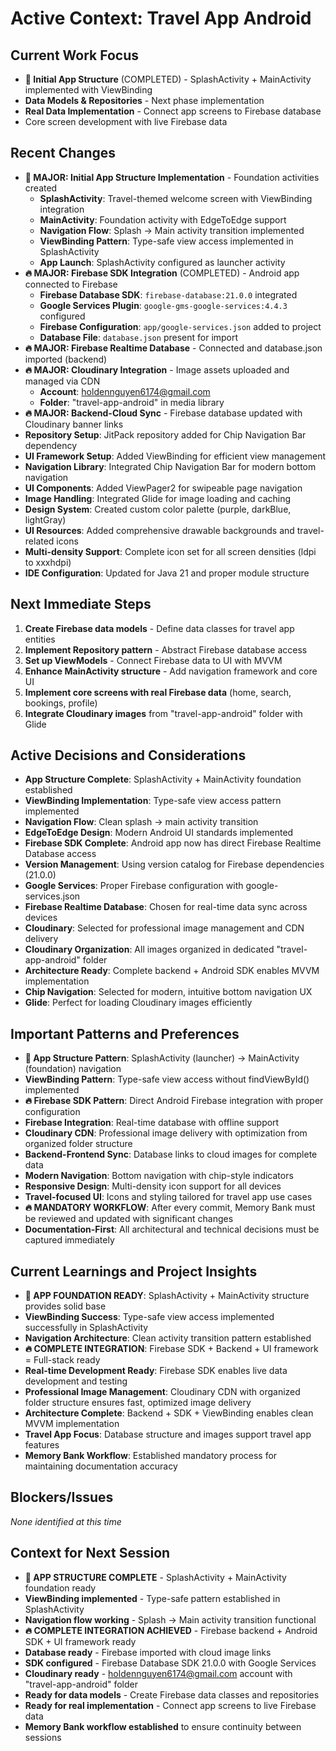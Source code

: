 # Active Context: Travel App Android

## Current Work Focus
- **🚀 Initial App Structure** (COMPLETED) - SplashActivity + MainActivity implemented with ViewBinding
- **Data Models & Repositories** - Next phase implementation
- **Real Data Implementation** - Connect app screens to Firebase database
- Core screen development with live Firebase data

## Recent Changes
- **🚀 MAJOR: Initial App Structure Implementation** - Foundation activities created
  - **SplashActivity**: Travel-themed welcome screen with ViewBinding integration
  - **MainActivity**: Foundation activity with EdgeToEdge support
  - **Navigation Flow**: Splash → Main activity transition implemented
  - **ViewBinding Pattern**: Type-safe view access implemented in SplashActivity
  - **App Launch**: SplashActivity configured as launcher activity
- **🔥 MAJOR: Firebase SDK Integration** (COMPLETED) - Android app connected to Firebase
  - **Firebase Database SDK**: `firebase-database:21.0.0` integrated
  - **Google Services Plugin**: `google-gms-google-services:4.4.3` configured
  - **Firebase Configuration**: `app/google-services.json` added to project
  - **Database File**: `database.json` present for import
- **🔥 MAJOR: Firebase Realtime Database** - Connected and database.json imported (backend)
- **🔥 MAJOR: Cloudinary Integration** - Image assets uploaded and managed via CDN
  - **Account**: holdennguyen6174@gmail.com
  - **Folder**: "travel-app-android" in media library
- **🔥 MAJOR: Backend-Cloud Sync** - Firebase database updated with Cloudinary banner links
- **Repository Setup**: JitPack repository added for Chip Navigation Bar dependency
- **UI Framework Setup**: Added ViewBinding for efficient view management
- **Navigation Library**: Integrated Chip Navigation Bar for modern bottom navigation  
- **UI Components**: Added ViewPager2 for swipeable page navigation
- **Image Handling**: Integrated Glide for image loading and caching
- **Design System**: Created custom color palette (purple, darkBlue, lightGray)
- **UI Resources**: Added comprehensive drawable backgrounds and travel-related icons
- **Multi-density Support**: Complete icon set for all screen densities (ldpi to xxxhdpi)
- **IDE Configuration**: Updated for Java 21 and proper module structure

## Next Immediate Steps
1. **Create Firebase data models** - Define data classes for travel app entities
2. **Implement Repository pattern** - Abstract Firebase database access
3. **Set up ViewModels** - Connect Firebase data to UI with MVVM
4. **Enhance MainActivity structure** - Add navigation framework and core UI
5. **Implement core screens with real Firebase data** (home, search, bookings, profile)
6. **Integrate Cloudinary images** from "travel-app-android" folder with Glide

## Active Decisions and Considerations
- **App Structure Complete**: SplashActivity + MainActivity foundation established
- **ViewBinding Implementation**: Type-safe view access pattern implemented
- **Navigation Flow**: Clean splash → main activity transition
- **EdgeToEdge Design**: Modern Android UI standards implemented
- **Firebase SDK Complete**: Android app now has direct Firebase Realtime Database access
- **Version Management**: Using version catalog for Firebase dependencies (21.0.0)
- **Google Services**: Proper Firebase configuration with google-services.json
- **Firebase Realtime Database**: Chosen for real-time data sync across devices
- **Cloudinary**: Selected for professional image management and CDN delivery
- **Cloudinary Organization**: All images organized in dedicated "travel-app-android" folder
- **Architecture Ready**: Complete backend + Android SDK enables MVVM implementation
- **Chip Navigation**: Selected for modern, intuitive bottom navigation UX
- **Glide**: Perfect for loading Cloudinary images efficiently

## Important Patterns and Preferences
- **🚀 App Structure Pattern**: SplashActivity (launcher) → MainActivity (foundation) navigation
- **ViewBinding Pattern**: Type-safe view access without findViewById() implemented
- **🔥 Firebase SDK Pattern**: Direct Android Firebase integration with proper configuration
- **Firebase Integration**: Real-time database with offline support
- **Cloudinary CDN**: Professional image delivery with optimization from organized folder structure
- **Backend-Frontend Sync**: Database links to cloud images for complete data
- **Modern Navigation**: Bottom navigation with chip-style indicators
- **Responsive Design**: Multi-density icon support for all devices
- **Travel-focused UI**: Icons and styling tailored for travel app use cases
- **🔥 MANDATORY WORKFLOW**: After every commit, Memory Bank must be reviewed and updated with significant changes
- **Documentation-First**: All architectural and technical decisions must be captured immediately

## Current Learnings and Project Insights
- **🚀 APP FOUNDATION READY**: SplashActivity + MainActivity structure provides solid base
- **ViewBinding Success**: Type-safe view access implemented successfully in SplashActivity
- **Navigation Architecture**: Clean activity transition pattern established
- **🔥 COMPLETE INTEGRATION**: Firebase SDK + Backend + UI framework = Full-stack ready
- **Real-time Development Ready**: Firebase SDK enables live data development and testing
- **Professional Image Management**: Cloudinary CDN with organized folder structure ensures fast, optimized image delivery
- **Architecture Complete**: Backend + SDK + ViewBinding enables clean MVVM implementation
- **Travel App Focus**: Database structure and images support travel app features
- **Memory Bank Workflow**: Established mandatory process for maintaining documentation accuracy

## Blockers/Issues
*None identified at this time*

## Context for Next Session
- **🚀 APP STRUCTURE COMPLETE** - SplashActivity + MainActivity foundation ready
- **ViewBinding implemented** - Type-safe pattern established in SplashActivity
- **Navigation flow working** - Splash → Main activity transition functional
- **🔥 COMPLETE INTEGRATION ACHIEVED** - Firebase backend + Android SDK + UI framework ready
- **Database ready** - Firebase imported with cloud image links
- **SDK configured** - Firebase Database SDK 21.0.0 with Google Services
- **Cloudinary ready** - holdennguyen6174@gmail.com account with "travel-app-android" folder
- **Ready for data models** - Create Firebase data classes and repositories
- **Ready for real implementation** - Connect app screens to live Firebase data
- **Memory Bank workflow established** to ensure continuity between sessions 